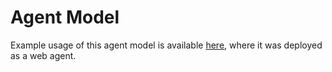 # Agent Model

Example usage of this agent model is available [here](../../examples/ReasonerAgent-Web), where it was deployed as a web agent.
